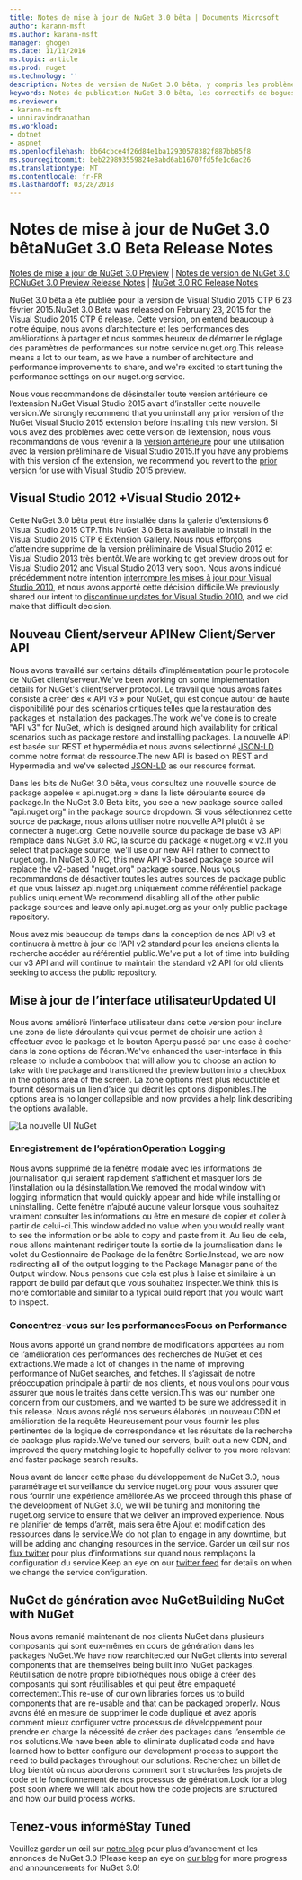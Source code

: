 ```yaml
---
title: Notes de mise à jour de NuGet 3.0 bêta | Documents Microsoft
author: karann-msft
ms.author: karann-msft
manager: ghogen
ms.date: 11/11/2016
ms.topic: article
ms.prod: nuget
ms.technology: ''
description: Notes de version de NuGet 3.0 bêta, y compris les problèmes connus, les correctifs de bogues, les fonctionnalités ajoutées et dcr.
keywords: Notes de publication NuGet 3.0 bêta, les correctifs de bogues, problèmes connus, ajouté des fonctionnalités, DCR
ms.reviewer:
- karann-msft
- unniravindranathan
ms.workload:
- dotnet
- aspnet
ms.openlocfilehash: bb64cbce4f26d84e1ba12930578382f887bb85f8
ms.sourcegitcommit: beb229893559824e8abd6ab16707fd5fe1c6ac26
ms.translationtype: MT
ms.contentlocale: fr-FR
ms.lasthandoff: 03/28/2018
---
```

# <a name="nuget-30-beta-release-notes"></a><span data-ttu-id="f8eb4-104">Notes de mise à jour de NuGet 3.0 bêta</span><span class="sxs-lookup"><span data-stu-id="f8eb4-104">NuGet 3.0 Beta Release Notes</span></span>

<span data-ttu-id="f8eb4-105">[Notes de mise à jour de NuGet 3.0 Preview](../release-notes/nuget-3.0-preview.md) | [Notes de version de NuGet 3.0 RC](../release-notes/nuget-3.0-rc.md)</span><span class="sxs-lookup"><span data-stu-id="f8eb4-105">[NuGet 3.0 Preview Release Notes](../release-notes/nuget-3.0-preview.md) | [NuGet 3.0 RC Release Notes](../release-notes/nuget-3.0-rc.md)</span></span>

<span data-ttu-id="f8eb4-106">NuGet 3.0 bêta a été publiée pour la version de Visual Studio 2015 CTP 6 23 février 2015.</span><span class="sxs-lookup"><span data-stu-id="f8eb4-106">NuGet 3.0 Beta was released on February 23, 2015 for the Visual Studio 2015 CTP 6 release.</span></span> <span data-ttu-id="f8eb4-107">Cette version, on entend beaucoup à notre équipe, nous avons d’architecture et les performances des améliorations à partager et nous sommes heureux de démarrer le réglage des paramètres de performances sur notre service nuget.org.</span><span class="sxs-lookup"><span data-stu-id="f8eb4-107">This release means a lot to our team, as we have a number of architecture and performance improvements to share, and we're excited to start tuning the performance settings on our nuget.org service.</span></span>

<span data-ttu-id="f8eb4-108">Nous vous recommandons de désinstaller toute version antérieure de l’extension NuGet Visual Studio 2015 avant d’installer cette nouvelle version.</span><span class="sxs-lookup"><span data-stu-id="f8eb4-108">We strongly recommend that you uninstall any prior version of the NuGet Visual Studio 2015 extension before installing this new version.</span></span>  <span data-ttu-id="f8eb4-109">Si vous avez des problèmes avec cette version de l’extension, nous vous recommandons de vous revenir à la [version antérieure](http://nuget.codeplex.com/downloads/get/909582) pour une utilisation avec la version préliminaire de Visual Studio 2015.</span><span class="sxs-lookup"><span data-stu-id="f8eb4-109">If you have any problems with this version of the extension, we recommend you revert to the [prior version](http://nuget.codeplex.com/downloads/get/909582) for use with Visual Studio 2015 preview.</span></span>

## <a name="visual-studio-2012"></a><span data-ttu-id="f8eb4-110">Visual Studio 2012 +</span><span class="sxs-lookup"><span data-stu-id="f8eb4-110">Visual Studio 2012+</span></span>

<span data-ttu-id="f8eb4-111">Cette NuGet 3.0 bêta peut être installée dans la galerie d’extensions 6 Visual Studio 2015 CTP.</span><span class="sxs-lookup"><span data-stu-id="f8eb4-111">This NuGet 3.0 Beta is available to install in the Visual Studio 2015 CTP 6 Extension Gallery.</span></span> <span data-ttu-id="f8eb4-112">Nous nous efforçons d’atteindre supprime de la version préliminaire de Visual Studio 2012 et Visual Studio 2013 très bientôt.</span><span class="sxs-lookup"><span data-stu-id="f8eb4-112">We are working to get preview drops out for Visual Studio 2012 and Visual Studio 2013 very soon.</span></span> <span data-ttu-id="f8eb4-113">Nous avons indiqué précédemment notre intention [interrompre les mises à jour pour Visual Studio 2010](http://blog.nuget.org/20141002/visual-studio-2010.html), et nous avons apporté cette décision difficile.</span><span class="sxs-lookup"><span data-stu-id="f8eb4-113">We previously shared our intent to [discontinue updates for Visual Studio 2010](http://blog.nuget.org/20141002/visual-studio-2010.html), and we did make that difficult decision.</span></span>

## <a name="new-clientserver-api"></a><span data-ttu-id="f8eb4-114">Nouveau Client/serveur API</span><span class="sxs-lookup"><span data-stu-id="f8eb4-114">New Client/Server API</span></span>

<span data-ttu-id="f8eb4-115">Nous avons travaillé sur certains détails d’implémentation pour le protocole de NuGet client/serveur.</span><span class="sxs-lookup"><span data-stu-id="f8eb4-115">We've been working on some implementation details for NuGet's client/server protocol.</span></span> <span data-ttu-id="f8eb4-116">Le travail que nous avons faites consiste à créer des « API v3 » pour NuGet, qui est conçue autour de haute disponibilité pour des scénarios critiques telles que la restauration des packages et installation des packages.</span><span class="sxs-lookup"><span data-stu-id="f8eb4-116">The work we've done is to create "API v3" for NuGet, which is designed around high availability for critical scenarios such as package restore and installing packages.</span></span> <span data-ttu-id="f8eb4-117">La nouvelle API est basée sur REST et hypermédia et nous avons sélectionné [JSON-LD](http://json-ld.org) comme notre format de ressource.</span><span class="sxs-lookup"><span data-stu-id="f8eb4-117">The new API is based on REST and Hypermedia and we've selected [JSON-LD](http://json-ld.org) as our resource format.</span></span>

<span data-ttu-id="f8eb4-118">Dans les bits de NuGet 3.0 bêta, vous consultez une nouvelle source de package appelée « api.nuget.org » dans la liste déroulante source de package.</span><span class="sxs-lookup"><span data-stu-id="f8eb4-118">In the NuGet 3.0 Beta bits, you see a new package source called "api.nuget.org" in the package source dropdown.</span></span>   <span data-ttu-id="f8eb4-119">Si vous sélectionnez cette source de package, nous allons utiliser notre nouvelle API plutôt à se connecter à nuget.org. Cette nouvelle source du package de base v3 API remplace dans NuGet 3.0 RC, la source du package « nuget.org « v2.</span><span class="sxs-lookup"><span data-stu-id="f8eb4-119">If you select that package source, we'll use our new API rather to connect to nuget.org. In NuGet 3.0 RC, this new API v3-based package source will replace the v2-based "nuget.org" package source.</span></span>  <span data-ttu-id="f8eb4-120">Nous vous recommandons de désactiver toutes les autres sources de package public et que vous laissez api.nuget.org uniquement comme référentiel package publics uniquement.</span><span class="sxs-lookup"><span data-stu-id="f8eb4-120">We recommend disabling all of the other public package sources and leave only api.nuget.org as your only public package repository.</span></span>

<span data-ttu-id="f8eb4-121">Nous avez mis beaucoup de temps dans la conception de nos API v3 et continuera à mettre à jour de l’API v2 standard pour les anciens clients la recherche accéder au référentiel public.</span><span class="sxs-lookup"><span data-stu-id="f8eb4-121">We've put a lot of time into building our v3 API and will continue to maintain the standard v2 API for old clients seeking to access the public repository.</span></span>

## <a name="updated-ui"></a><span data-ttu-id="f8eb4-122">Mise à jour de l’interface utilisateur</span><span class="sxs-lookup"><span data-stu-id="f8eb4-122">Updated UI</span></span>

<span data-ttu-id="f8eb4-123">Nous avons amélioré l’interface utilisateur dans cette version pour inclure une zone de liste déroulante qui vous permet de choisir une action à effectuer avec le package et le bouton Aperçu passé par une case à cocher dans la zone options de l’écran.</span><span class="sxs-lookup"><span data-stu-id="f8eb4-123">We've enhanced the user-interface in this release to include a combobox that will allow you to choose an action to take with the package and transitioned the preview button into a checkbox in the options area of the screen.</span></span>  <span data-ttu-id="f8eb4-124">La zone options n’est plus réductible et fournit désormais un lien d’aide qui décrit les options disponibles.</span><span class="sxs-lookup"><span data-stu-id="f8eb4-124">The options area is no longer collapsible and now provides a help link describing the options available.</span></span>

![La nouvelle UI NuGet](./media/NuGet-3.0-Beta/updated-ui.png)


### <a name="operation-logging"></a><span data-ttu-id="f8eb4-126">Enregistrement de l’opération</span><span class="sxs-lookup"><span data-stu-id="f8eb4-126">Operation Logging</span></span>

<span data-ttu-id="f8eb4-127">Nous avons supprimé de la fenêtre modale avec les informations de journalisation qui seraient rapidement s’affichent et masquer lors de l’installation ou la désinstallation.</span><span class="sxs-lookup"><span data-stu-id="f8eb4-127">We removed the modal window with logging information that would quickly appear and hide while installing or uninstalling.</span></span>  <span data-ttu-id="f8eb4-128">Cette fenêtre n’ajouté aucune valeur lorsque vous souhaitez vraiment consulter les informations ou être en mesure de copier et coller à partir de celui-ci.</span><span class="sxs-lookup"><span data-stu-id="f8eb4-128">This window added no value when you would really want to see the information or be able to copy and paste from it.</span></span>  <span data-ttu-id="f8eb4-129">Au lieu de cela, nous allons maintenant rediriger toute la sortie de la journalisation dans le volet du Gestionnaire de Package de la fenêtre Sortie.</span><span class="sxs-lookup"><span data-stu-id="f8eb4-129">Instead, we are now redirecting all of the output logging to the Package Manager pane of the Output window.</span></span>  <span data-ttu-id="f8eb4-130">Nous pensons que cela est plus à l’aise et similaire à un rapport de build par défaut que vous souhaitez inspecter.</span><span class="sxs-lookup"><span data-stu-id="f8eb4-130">We think this is more comfortable and similar to a typical build report that you would want to inspect.</span></span>


### <a name="focus-on-performance"></a><span data-ttu-id="f8eb4-131">Concentrez-vous sur les performances</span><span class="sxs-lookup"><span data-stu-id="f8eb4-131">Focus on Performance</span></span>

<span data-ttu-id="f8eb4-132">Nous avons apporté un grand nombre de modifications apportées au nom de l’amélioration des performances des recherches de NuGet et des extractions.</span><span class="sxs-lookup"><span data-stu-id="f8eb4-132">We made a lot of changes in the name of improving performance of NuGet searches, and fetches.</span></span>  <span data-ttu-id="f8eb4-133">Il s’agissait de notre préoccupation principale à partir de nos clients, et nous voulions pour vous assurer que nous le traités dans cette version.</span><span class="sxs-lookup"><span data-stu-id="f8eb4-133">This was our number one concern from our customers, and we wanted to be sure we addressed it in this release.</span></span>  <span data-ttu-id="f8eb4-134">Nous avons réglé nos serveurs élaborés un nouveau CDN et amélioration de la requête Heureusement pour vous fournir les plus pertinentes de la logique de correspondance et les résultats de la recherche de package plus rapide.</span><span class="sxs-lookup"><span data-stu-id="f8eb4-134">We've tuned our servers, built out a new CDN, and improved the query matching logic to hopefully deliver to you more relevant and faster package search results.</span></span>

<span data-ttu-id="f8eb4-135">Nous avant de lancer cette phase du développement de NuGet 3.0, nous paramétrage et surveillance du service nuget.org pour vous assurer que nous fournir une expérience améliorée.</span><span class="sxs-lookup"><span data-stu-id="f8eb4-135">As we proceed through this phase of the development of NuGet 3.0, we will be tuning and monitoring the nuget.org service to ensure that we deliver an improved experience.</span></span>  <span data-ttu-id="f8eb4-136">Nous ne planifier de temps d’arrêt, mais sera être Ajout et modification des ressources dans le service.</span><span class="sxs-lookup"><span data-stu-id="f8eb4-136">We do not plan to engage in any downtime, but will be adding and changing resources in the service.</span></span>  <span data-ttu-id="f8eb4-137">Garder un œil sur nos [flux twitter](http://twitter.com/nuget) pour plus d’informations sur quand nous remplaçons la configuration du service.</span><span class="sxs-lookup"><span data-stu-id="f8eb4-137">Keep an eye on our [twitter feed](http://twitter.com/nuget) for details on when we change the service configuration.</span></span>

## <a name="building-nuget-with-nuget"></a><span data-ttu-id="f8eb4-138">NuGet de génération avec NuGet</span><span class="sxs-lookup"><span data-stu-id="f8eb4-138">Building NuGet with NuGet</span></span>

<span data-ttu-id="f8eb4-139">Nous avons remanié maintenant de nos clients NuGet dans plusieurs composants qui sont eux-mêmes en cours de génération dans les packages NuGet.</span><span class="sxs-lookup"><span data-stu-id="f8eb4-139">We have now rearchitected our NuGet clients into several components that are themselves being built into NuGet packages.</span></span> <span data-ttu-id="f8eb4-140">Réutilisation de notre propre bibliothèques nous oblige à créer des composants qui sont réutilisables et qui peut être empaqueté correctement.</span><span class="sxs-lookup"><span data-stu-id="f8eb4-140">This re-use of our own libraries forces us to build components that are re-usable and that can be packaged properly.</span></span>  <span data-ttu-id="f8eb4-141">Nous avons été en mesure de supprimer le code dupliqué et avez appris comment mieux configurer votre processus de développement pour prendre en charge la nécessité de créer des packages dans l’ensemble de nos solutions.</span><span class="sxs-lookup"><span data-stu-id="f8eb4-141">We have been able to eliminate duplicated code and have learned how to better configure our development process to support the need to build packages throughout our solutions.</span></span>  <span data-ttu-id="f8eb4-142">Recherchez un billet de blog bientôt où nous aborderons comment sont structurées les projets de code et le fonctionnement de nos processus de génération.</span><span class="sxs-lookup"><span data-stu-id="f8eb4-142">Look for a blog post soon where we will talk about how the code projects are structured and how our build process works.</span></span>

## <a name="stay-tuned"></a><span data-ttu-id="f8eb4-143">Tenez-vous informé</span><span class="sxs-lookup"><span data-stu-id="f8eb4-143">Stay Tuned</span></span>

<span data-ttu-id="f8eb4-144">Veuillez garder un œil sur [notre blog](http://blog.nuget.org) pour plus d’avancement et les annonces de NuGet 3.0 !</span><span class="sxs-lookup"><span data-stu-id="f8eb4-144">Please keep an eye on [our blog](http://blog.nuget.org) for more progress and announcements for NuGet 3.0!</span></span>
